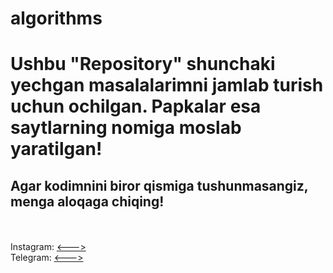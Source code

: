 # algorithms

<h1>Ushbu <b>"Repository"</b> shunchaki yechgan masalalarimni jamlab turish uchun ochilgan. Papkalar esa saytlarning nomiga moslab yaratilgan!</h1>

<h2>Agar kodimnini biror qismiga tushunmasangiz, menga aloqaga chiqing!</h2>
<br> <br>
Instagram: <a href="https://www.instagram.com/thewind.dev/"> <---> </a> <br>
Telegram: <a href="https://t.me/Akhatkulov"> <---> </a> <br>
